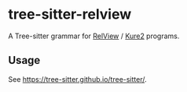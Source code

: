 # tree-sitter-relview

A Tree-sitter grammar for [RelView](https://www.informatik.uni-kiel.de/~progsys/relview/) / [Kure2](https://sourceforge.net/projects/kure/) programs.

## Usage

See https://tree-sitter.github.io/tree-sitter/.
